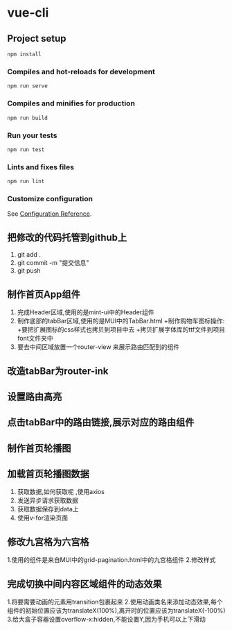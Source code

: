 # vue-cli

## Project setup
```
npm install
```

### Compiles and hot-reloads for development
```
npm run serve
```

### Compiles and minifies for production
```
npm run build
```

### Run your tests
```
npm run test
```

### Lints and fixes files
```
npm run lint
```

### Customize configuration
See [Configuration Reference](https://cli.vuejs.org/config/).

## 把修改的代码托管到github上

1. git add .
2. git commit -m "提交信息"
3. git push

## 制作首页App组件

1. 完成Header区域,使用的是mint-ui中的Header组件
2. 制作底部的tabBar区域,使用的是MUI中的TabBar.html
  +制作购物车图标操作:
  +要把扩展图标的css样式也拷贝到项目中去
  +拷贝扩展字体库的ttf文件到项目font文件夹中
3. 要去中间区域放置一个router-view 来展示路由匹配到的组件

## 改造tabBar为router-ink

## 设置路由高亮

## 点击tabBar中的路由链接,展示对应的路由组件

## 制作首页轮播图

## 加载首页轮播图数据

1. 获取数据,如何获取呢 ,使用axios
2. 发送异步请求获取数据
3. 获取数据保存到data上
4. 使用v-for渲染页面

## 修改九宫格为六宫格

1.使用的组件是来自MUI中的grid-pagination.html中的九宫格组件
2.修改样式

## 完成切换中间内容区域组件的动态效果

1.将要需要动画的元素用transition包裹起来
2.使用动画类名来添加动态效果,每个组件的初始位置应该为translateX(100%),离开时的位置应该为translateX(-100%)
3.给大盒子容器设置overflow-x:hidden,不能设置Y,因为手机可以上下滑动
